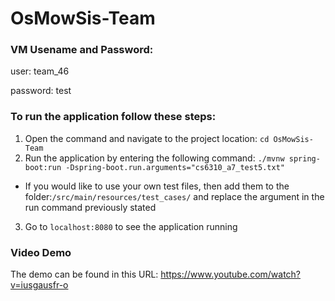 # OsMowSis-Team

### VM Usename and Password:
user: team_46

password: test

### To run the application follow these steps:
1. Open the command and navigate to the project location: ```cd OsMowSis-Team```
2. Run the application by entering the following command: ```./mvnw spring-boot:run -Dspring-boot.run.arguments="cs6310_a7_test5.txt"```
  * If you would like to use your own test files, then add them to the folder:```/src/main/resources/test_cases/``` and replace the argument in the run command previously stated
3. Go to ```localhost:8080``` to see the application running

### Video Demo
The demo can be found in this URL: https://www.youtube.com/watch?v=iusgausfr-o
